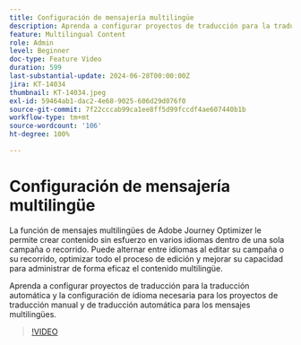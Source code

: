 ```yaml
---
title: Configuración de mensajería multilingüe
description: Aprenda a configurar proyectos de traducción para la traducción automática y la configuración de idioma necesaria para los proyectos de traducción manual y automática para los mensajes multilingües.
feature: Multilingual Content
role: Admin
level: Beginner
doc-type: Feature Video
duration: 599
last-substantial-update: 2024-06-28T00:00:00Z
jira: KT-14034
thumbnail: KT-14034.jpeg
exl-id: 59464ab1-dac2-4e68-9025-606d29d076f0
source-git-commit: 7f22cccab99ca1ee8ff5d99fccdf4ae607440b1b
workflow-type: tm+mt
source-wordcount: '106'
ht-degree: 100%

---
```


# Configuración de mensajería multilingüe

La función de mensajes multilingües de Adobe Journey Optimizer le permite crear contenido sin esfuerzo en varios idiomas dentro de una sola campaña o recorrido. Puede alternar entre idiomas al editar su campaña o su recorrido, optimizar todo el proceso de edición y mejorar su capacidad para administrar de forma eficaz el contenido multilingüe.

Aprenda a configurar proyectos de traducción para la traducción automática y la configuración de idioma necesaria para los proyectos de traducción manual y de traducción automática para los mensajes multilingües.
 
>[!VIDEO](https://video.tv.adobe.com/v/3430661/?learn=on)
